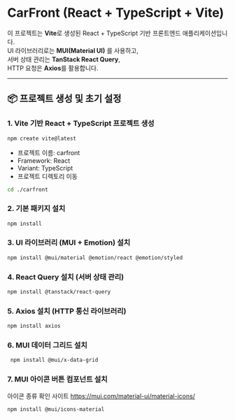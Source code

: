 # CarFront (React + TypeScript + Vite)

이 프로젝트는 **Vite**로 생성된 React + TypeScript 기반 프론트엔드 애플리케이션입니다.  
UI 라이브러리로는 **MUI(Material UI)** 를 사용하고,  
서버 상태 관리는 **TanStack React Query**,  
HTTP 요청은 **Axios**를 활용합니다.

---

## 📦 프로젝트 생성 및 초기 설정

### 1. Vite 기반 React + TypeScript 프로젝트 생성

```bash
npm create vite@latest
```

- 프로젝트 이름: carfront
- Framework: React
- Variant: TypeScript
- 프로젝트 디렉토리 이동

```bash
cd ./carfront
```

### 2. 기본 패키지 설치

```bash
npm install
```

### 3. UI 라이브러리 (MUI + Emotion) 설치

```bash
npm install @mui/material @emotion/react @emotion/styled
```

### 4. React Query 설치 (서버 상태 관리)

```bash
npm install @tanstack/react-query
```

### 5. Axios 설치 (HTTP 통신 라이브러리)

```bash
npm install axios
```

### 6. MUI 데이터 그리드 설치

```bash
 npm install @mui/x-data-grid
```

### 7. MUI 아이콘 버튼 컴포넌트 설치

아이콘 종류 확인 사이트
https://mui.com/material-ui/material-icons/

```bash
npm install @mui/icons-material
```
